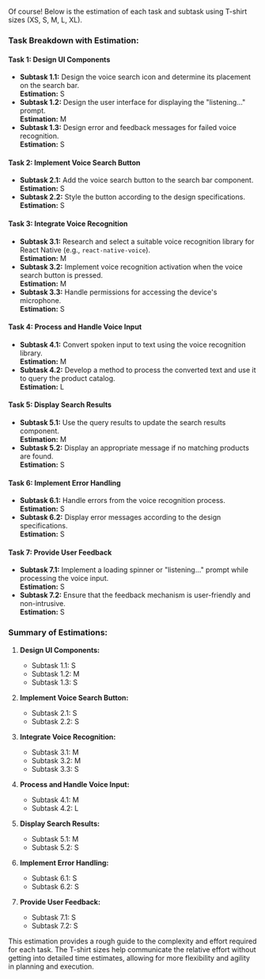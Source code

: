 Of course! Below is the estimation of each task and subtask using T-shirt sizes (XS, S, M, L, XL).

### Task Breakdown with Estimation:

#### Task 1: Design UI Components

- **Subtask 1.1:** Design the voice search icon and determine its placement on the search bar.  
  **Estimation:** S
- **Subtask 1.2:** Design the user interface for displaying the "listening..." prompt.  
  **Estimation:** M
- **Subtask 1.3:** Design error and feedback messages for failed voice recognition.  
  **Estimation:** S

#### Task 2: Implement Voice Search Button

- **Subtask 2.1:** Add the voice search button to the search bar component.  
  **Estimation:** S
- **Subtask 2.2:** Style the button according to the design specifications.  
  **Estimation:** S

#### Task 3: Integrate Voice Recognition

- **Subtask 3.1:** Research and select a suitable voice recognition library for React Native (e.g., `react-native-voice`).  
  **Estimation:** M
- **Subtask 3.2:** Implement voice recognition activation when the voice search button is pressed.  
  **Estimation:** M
- **Subtask 3.3:** Handle permissions for accessing the device's microphone.  
  **Estimation:** S

#### Task 4: Process and Handle Voice Input

- **Subtask 4.1:** Convert spoken input to text using the voice recognition library.  
  **Estimation:** M
- **Subtask 4.2:** Develop a method to process the converted text and use it to query the product catalog.  
  **Estimation:** L

#### Task 5: Display Search Results

- **Subtask 5.1:** Use the query results to update the search results component.  
  **Estimation:** M
- **Subtask 5.2:** Display an appropriate message if no matching products are found.  
  **Estimation:** S

#### Task 6: Implement Error Handling

- **Subtask 6.1:** Handle errors from the voice recognition process.  
  **Estimation:** S
- **Subtask 6.2:** Display error messages according to the design specifications.  
  **Estimation:** S

#### Task 7: Provide User Feedback

- **Subtask 7.1:** Implement a loading spinner or "listening..." prompt while processing the voice input.  
  **Estimation:** S
- **Subtask 7.2:** Ensure that the feedback mechanism is user-friendly and non-intrusive.  
  **Estimation:** S

### Summary of Estimations:

1. **Design UI Components:**

   - Subtask 1.1: S
   - Subtask 1.2: M
   - Subtask 1.3: S

2. **Implement Voice Search Button:**

   - Subtask 2.1: S
   - Subtask 2.2: S

3. **Integrate Voice Recognition:**

   - Subtask 3.1: M
   - Subtask 3.2: M
   - Subtask 3.3: S

4. **Process and Handle Voice Input:**

   - Subtask 4.1: M
   - Subtask 4.2: L

5. **Display Search Results:**

   - Subtask 5.1: M
   - Subtask 5.2: S

6. **Implement Error Handling:**

   - Subtask 6.1: S
   - Subtask 6.2: S

7. **Provide User Feedback:**
   - Subtask 7.1: S
   - Subtask 7.2: S

This estimation provides a rough guide to the complexity and effort required for each task. The T-shirt sizes help communicate the relative effort without getting into detailed time estimates, allowing for more flexibility and agility in planning and execution.
